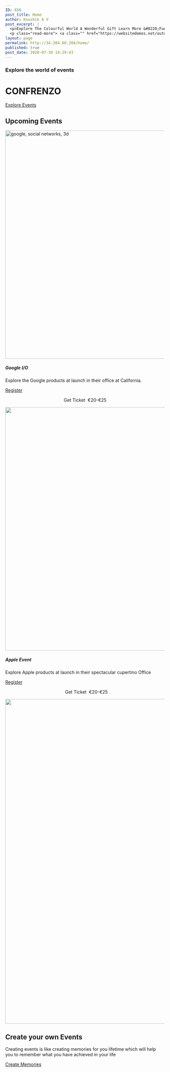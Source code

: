```yaml
---
ID: 656
post_title: Home
author: Koushik A V
post_excerpt: |
  <p>Explore The Colourful World A Wonderful Gift Learn More &#8220;Fuerat aestu carentem habentia spectent tonitrua mutastis locavit liberioris.&#8221; &#8211; Adam Sendler Upcoming Events Everest Camp Trek Fuerat aestu carentem habentia spectent tonitrua mutastis locavit liberioris inistra possedit. Learn More Walking Holidays Fuerat aestu carentem habentia spectent tonitrua mutastis locavit liberioris inistra possedit. Learn More Explore &hellip;</p>
  <p class="read-more"> <a class="" href="https://websitedemos.net/outdoor-adventure-02/"> <span class="screen-reader-text">Home</span> Read More &raquo;</a></p>
layout: page
permalink: http://34.204.60.204/home/
published: true
post_date: 2020-07-30 14:29:43
---
```

<h3>Explore the world of events</h3>		
			<h1>CONFRENZO</h1>		
			<a href="https://confrenzo.com/upcoming-events/" role="button">
						Explore Events
					</a>
			<h2>Upcoming Events</h2>		
										<img width="1280" height="720" src="https://confrenzo.s3.amazonaws.com/wp-content/uploads/2020/08/01091550/google-social-networks-3d-1762248.jpg" alt="google, social networks, 3d" />											
			<h5>Google I/O </h5><p>Explore the Google products at launch in their office at California. </p>		
			<a href="https://confrenzo.com/register-for-event/" role="button">
						Register
					</a>
		<p>                                               Get Ticket  €20-€25</p>		
										<img width="1024" height="768" src="https://confrenzo.s3.amazonaws.com/wp-content/uploads/2020/08/01085604/pexels-jess-bailey-designs-788946-1024x768.jpg" alt="" srcset="https://confrenzo.s3.amazonaws.com/wp-content/uploads/2020/08/01085604/pexels-jess-bailey-designs-788946-1024x768.jpg 1024w, https://confrenzo.s3.amazonaws.com/wp-content/uploads/2020/08/01085604/pexels-jess-bailey-designs-788946-300x225.jpg 300w, https://confrenzo.s3.amazonaws.com/wp-content/uploads/2020/08/01085604/pexels-jess-bailey-designs-788946-768x576.jpg 768w, https://confrenzo.s3.amazonaws.com/wp-content/uploads/2020/08/01085604/pexels-jess-bailey-designs-788946-1536x1152.jpg 1536w, https://confrenzo.s3.amazonaws.com/wp-content/uploads/2020/08/01085604/pexels-jess-bailey-designs-788946-2048x1536.jpg 2048w" sizes="(max-width: 1024px) 100vw, 1024px" />											
			<h5>Apple Event</h5><p>Explore Apple products at launch in their spectacular cupertino Office</p>		
			<a href="https://confrenzo.com/register-for-event/" role="button">
						Register
					</a>
		<p>&nbsp; &nbsp; &nbsp; &nbsp; &nbsp; &nbsp; &nbsp; &nbsp; &nbsp; &nbsp; &nbsp; &nbsp; &nbsp; &nbsp; &nbsp; &nbsp; &nbsp; &nbsp; &nbsp; &nbsp; &nbsp; &nbsp; &nbsp; &nbsp; Get Ticket&nbsp; €20-€25&nbsp;</p>		
										<img width="1024" height="1024" src="https://confrenzo.s3.amazonaws.com/wp-content/uploads/2020/08/01094328/78789824-create-memories-inspirational-poster-1024x1024.jpg" alt="" srcset="https://confrenzo.s3.amazonaws.com/wp-content/uploads/2020/08/01094328/78789824-create-memories-inspirational-poster-1024x1024.jpg 1024w, https://confrenzo.s3.amazonaws.com/wp-content/uploads/2020/08/01094328/78789824-create-memories-inspirational-poster-300x300.jpg 300w, https://confrenzo.s3.amazonaws.com/wp-content/uploads/2020/08/01094328/78789824-create-memories-inspirational-poster-150x150.jpg 150w, https://confrenzo.s3.amazonaws.com/wp-content/uploads/2020/08/01094328/78789824-create-memories-inspirational-poster-768x768.jpg 768w, https://confrenzo.s3.amazonaws.com/wp-content/uploads/2020/08/01094328/78789824-create-memories-inspirational-poster.jpg 1300w" sizes="(max-width: 1024px) 100vw, 1024px" />											
										<img src="http://18.204.15.73/wp-content/uploads/2020/07/78789824-create-memories-inspirational-poster.jpg" title="" alt="" />											
			<h2>Create your own Events</h2>		
		<p>Creating events is like creating memories for you lifetime which will help you to remember what you have achieved in your life</p>		
			<a href="https://confrenzo.com/create-your-events/" role="button">
						Create Memories
					</a>
